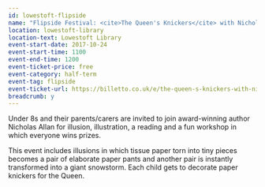 ```yaml
---
id: lowestoft-flipside
name: "Flipside Festival: <cite>The Queen's Knickers</cite> with Nicholas Allan for under-8s"
location: lowestoft-library
location-text: Lowestoft Library
event-start-date: 2017-10-24
event-start-time: 1100
event-end-time: 1200
event-ticket-price: free
event-category: half-term
event-tag: flipside
event-ticket-url: https://billetto.co.uk/e/the-queen-s-knickers-with-nicholas-allan-tickets-212373
breadcrumb: y
---
```


Under 8s and their parents/carers are invited to join award-winning author Nicholas Allan for illusion, illustration, a reading and a fun workshop in which everyone wins prizes.

This event includes illusions in which tissue paper torn into tiny pieces becomes a pair of elaborate paper pants and another pair is instantly transformed into a giant snowstorm. Each child gets to decorate paper knickers for the Queen.
